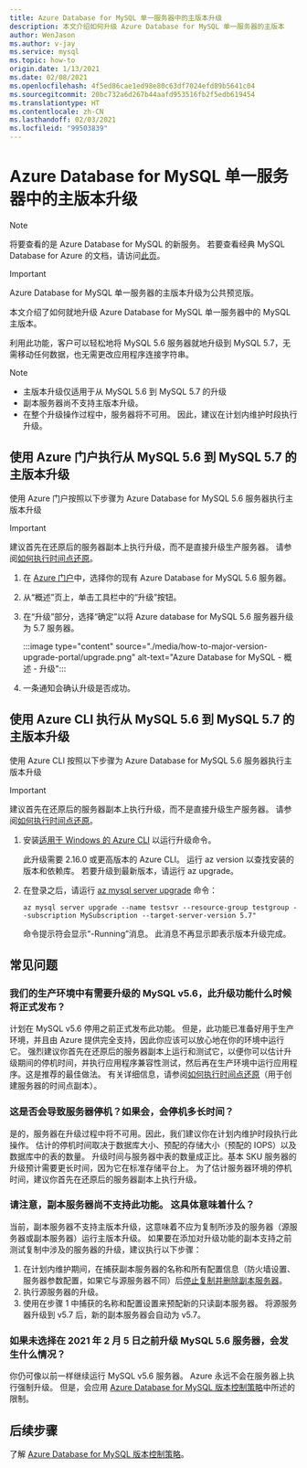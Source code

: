 ```yaml
---
title: Azure Database for MySQL 单一服务器中的主版本升级
description: 本文介绍如何升级 Azure Database for MySQL 单一服务器的主版本
author: WenJason
ms.author: v-jay
ms.service: mysql
ms.topic: how-to
origin.date: 1/13/2021
ms.date: 02/08/2021
ms.openlocfilehash: 4f5ed86cae1ed98e80c63df7024efd89b5641c04
ms.sourcegitcommit: 20bc732a6d267b44aafd953516fb2f5edb619454
ms.translationtype: HT
ms.contentlocale: zh-CN
ms.lasthandoff: 02/03/2021
ms.locfileid: "99503839"
---
```

# <a name="major-version-upgrade-in-azure-database-for-mysql-single-server"></a>Azure Database for MySQL 单一服务器中的主版本升级

> [!NOTE]
> 将要查看的是 Azure Database for MySQL 的新服务。 若要查看经典 MySQL Database for Azure 的文档，请访问[此页](https://docs.azure.cn/zh-cn/mysql-database-on-azure/)。

> [!IMPORTANT]
> Azure Database for MySQL 单一服务器的主版本升级为公共预览版。

本文介绍了如何就地升级 Azure Database for MySQL 单一服务器中的 MySQL 主版本。

利用此功能，客户可以轻松地将 MySQL 5.6 服务器就地升级到 MySQL 5.7，无需移动任何数据，也无需更改应用程序连接字符串。

> [!Note]
> * 主版本升级仅适用于从 MySQL 5.6 到 MySQL 5.7 的升级<br>
> * 副本服务器尚不支持主版本升级。
> * 在整个升级操作过程中，服务器将不可用。 因此，建议在计划内维护时段执行升级。

## <a name="perform-major-version-upgrade-from-mysql-56-to-mysql-57-using-azure-portal"></a>使用 Azure 门户执行从 MySQL 5.6 到 MySQL 5.7 的主版本升级

使用 Azure 门户按照以下步骤为 Azure Database for MySQL 5.6 服务器执行主版本升级

> [!IMPORTANT]
> 建议首先在还原后的服务器副本上执行升级，而不是直接升级生产服务器。 请参阅[如何执行时间点还原](howto-restore-server-portal.md#point-in-time-restore)。

1. 在 [Azure 门户](https://portal.azure.cn/)中，选择你的现有 Azure Database for MySQL 5.6 服务器。

2. 从“概述”页上，单击工具栏中的“升级”按钮。

3. 在“升级”部分，选择“确定”以将 Azure database for MySQL 5.6 服务器升级为 5.7 服务器。

   :::image type="content" source="./media/how-to-major-version-upgrade-portal/upgrade.png" alt-text="Azure Database for MySQL - 概述 - 升级":::

4. 一条通知会确认升级是否成功。


## <a name="perform-major-version-upgrade-from-mysql-56-to-mysql-57-using-azure-cli"></a>使用 Azure CLI 执行从 MySQL 5.6 到 MySQL 5.7 的主版本升级

使用 Azure CLI 按照以下步骤为 Azure Database for MySQL 5.6 服务器执行主版本升级

> [!IMPORTANT]
> 建议首先在还原后的服务器副本上执行升级，而不是直接升级生产服务器。 请参阅[如何执行时间点还原](howto-restore-server-cli.md#server-point-in-time-restore)。

1. 安装[适用于 Windows 的 Azure CLI](/cli/install-azure-cli) 以运行升级命令。 
 
   此升级需要 2.16.0 或更高版本的 Azure CLI。 运行 az version 以查找安装的版本和依赖库。 若要升级到最新版本，请运行 az upgrade。

2. 在登录之后，请运行 [az mysql server upgrade](/cli/mysql/server?view=azure-cli-latest#az_mysql_server_upgrade&preserve-view=true) 命令：
    
   ```azurecli
   az mysql server upgrade --name testsvr --resource-group testgroup --subscription MySubscription --target-server-version 5.7"
   ```
   
   命令提示符会显示“-Running”消息。 此消息不再显示即表示版本升级完成。

## <a name="frequently-asked-questions"></a>常见问题

### <a name="when-will-this-upgrade-feature-be-ga-as-we-have-mysql-v56-in-our-production-environment-that-we-need-to-upgrade"></a>我们的生产环境中有需要升级的 MySQL v5.6，此升级功能什么时候将正式发布？

计划在 MySQL v5.6 停用之前正式发布此功能。 但是，此功能已准备好用于生产环境，并且由 Azure 提供完全支持，因此你应该可以放心地在你的环境中运行它。 强烈建议你首先在还原后的服务器副本上运行和测试它，以便你可以估计升级期间的停机时间，并执行应用程序兼容性测试，然后再在生产环境中运行应用程序。这是推荐的最佳做法。 有关详细信息，请参阅[如何执行时间点还原](howto-restore-server-portal.md#point-in-time-restore)（用于创建服务器的时间点副本）。 

### <a name="will-this-cause-downtime-of-the-server-and-if-so-how-long"></a>这是否会导致服务器停机？如果会，会停机多长时间？

是的，服务器在升级过程中将不可用。因此，我们建议你在计划内维护时段执行此操作。 估计的停机时间取决于数据库大小、预配的存储大小（预配的 IOPS）以及数据库中的表的数量。 升级时间与服务器中表的数量成正比。基本 SKU 服务器的升级预计需要更长时间，因为它在标准存储平台上。 为了估计服务器环境的停机时间，建议你首先在还原后的服务器副本上执行升级。  

### <a name="it-is-noted-that-it-is-not-supported-on-replica-server-yet-what-does-that-mean-concrete"></a>请注意，副本服务器尚不支持此功能。 这具体意味着什么？

当前，副本服务器不支持主版本升级，这意味着不应为复制所涉及的服务器（源服务器或副本服务器）运行主版本升级。 如果要在添加对升级功能的副本支持之前测试复制中涉及的服务器的升级，建议执行以下步骤：

1. 在计划内维护期间，在捕获副本服务器的名称和所有配置信息（防火墙设置、服务器参数配置，如果它与源服务器不同）后[停止复制并删除副本服务器](howto-read-replicas-portal.md)。
2. 执行源服务器的升级。
3. 使用在步骤 1 中捕获的名称和配置设置来预配新的只读副本服务器。 将源服务器升级到 v5.7 后，新的副本服务器会自动为 v5.7。

### <a name="what-will-happen-if-we-do-not-choose-to-upgrade-our-mysql-v56-server-before-february-5-2021"></a>如果未选择在 2021 年 2 月 5 日之前升级 MySQL 5.6 服务器，会发生什么情况？

你仍可像以前一样继续运行 MySQL v5.6 服务器。 Azure 永远不会在服务器上执行强制升级。 但是，会应用 [Azure Database for MySQL 版本控制策略](concepts-version-policy.md)中所述的限制。

## <a name="next-steps"></a>后续步骤

了解 [Azure Database for MySQL 版本控制策略](concepts-version-policy.md)。
